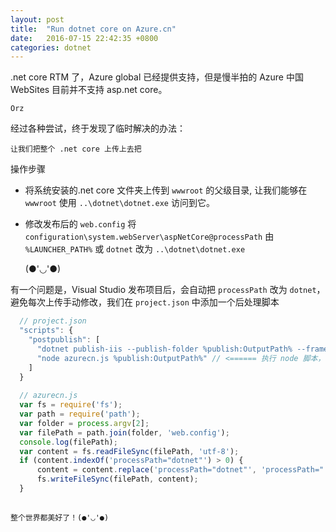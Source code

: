 ```yaml
---
layout: post
title:  "Run dotnet core on Azure.cn"
date:   2016-07-15 22:42:35 +0800
categories: dotnet
---
```

.net core RTM 了，Azure global 已经提供支持，但是慢半拍的 Azure 中国 WebSites 目前并不支持 asp.net core。
    
    Orz
    
经过各种尝试，终于发现了临时解决的办法：
    
    让我们把整个 .net core 上传上去把
    
操作步骤
- 将系统安装的.net core 文件夹上传到 `wwwroot` 的父级目录, 让我们能够在 `wwwroot` 使用 `..\dotnet\dotnet.exe` 访问到它。
- 修改发布后的 `web.config` 将 `configuration\system.webServer\aspNetCore@processPath` 由 `%LAUNCHER_PATH%` 或 `dotnet` 改为 `..\dotnet\dotnet.exe`

    (●'◡'●)

有一个问题是，Visual Studio 发布项目后，会自动把 `processPath` 改为 `dotnet`，避免每次上传手动修改，我们在 `project.json` 中添加一个后处理脚本

```javascript
  // project.json
  "scripts": {
    "postpublish": [
      "dotnet publish-iis --publish-folder %publish:OutputPath% --framework %publish:FullTargetFramework%",
      "node azurecn.js %publish:OutputPath%" // <====== 执行 node 脚本，替换processPath
    ]
  }
  
  // azurecn.js
  var fs = require('fs');
  var path = require('path');
  var folder = process.argv[2];
  var filePath = path.join(folder, 'web.config');
  console.log(filePath);
  var content = fs.readFileSync(filePath, 'utf-8');
  if (content.indexOf('processPath="dotnet"') > 0) {
      content = content.replace('processPath="dotnet"', 'processPath="..\dotnet\dotnet.exe"');
      fs.writeFileSync(filePath, content);
  }
  
```

    整个世界都美好了！(●'◡'●)
    
    
